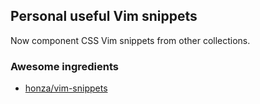 ## Personal useful Vim snippets
Now component CSS Vim snippets from other collections.

### Awesome ingredients
- [honza/vim-snippets](https://github.com/honza/vim-snippets)

